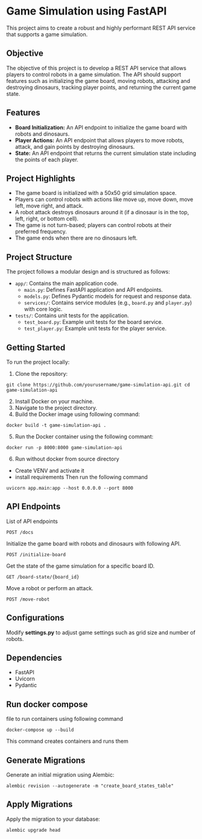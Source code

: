 # Game Simulation using FastAPI

This project aims to create a robust and highly performant REST API service that supports a game simulation. 

## Objective

The objective of this project is to develop a REST API service that allows players to control robots in a game simulation. The API should support features such as initializing the game board, moving robots, attacking and destroying dinosaurs, tracking player points, and returning the current game state.

## Features

- **Board Initialization:** An API endpoint to initialize the game board with robots and dinosaurs.
- **Player Actions:** An API endpoint that allows players to move robots, attack, and gain points by destroying dinosaurs.
- **State:** An API endpoint that returns the current simulation state including the points of each player.

## Project Highlights

- The game board is initialized with a 50x50 grid simulation space.
- Players can control robots with actions like move up, move down, move left, move right, and attack.
- A robot attack destroys dinosaurs around it (if a dinosaur is in the top, left, right, or bottom cell).
- The game is not turn-based; players can control robots at their preferred frequency.
- The game ends when there are no dinosaurs left.

## Project Structure

The project follows a modular design and is structured as follows:

- `app/`: Contains the main application code.
  - `main.py`: Defines FastAPI application and API endpoints.
  - `models.py`: Defines Pydantic models for request and response data.
  - `services/`: Contains service modules (e.g., `board.py` and `player.py`) with core logic.
- `tests/`: Contains unit tests for the application.
  - `test_board.py`: Example unit tests for the board service.
  - `test_player.py`: Example unit tests for the player service.

## Getting Started

To run the project locally:

1. Clone the repository:

```angular2html
git clone https://github.com/yourusername/game-simulation-api.git cd game-simulation-api

```

2. Install Docker on your machine.
3. Navigate to the project directory.
4. Build the Docker image using following command:
```angular2html
docker build -t game-simulation-api .

```
5. Run the Docker container using the following commant: 
```angular2html
docker run -p 8000:8000 game-simulation-api
```

6. Run without docker from source directory
- Create VENV and activate it
- install requirements
Then run the following command
```angular2html
uvicorn app.main:app --host 0.0.0.0 --port 8000
```

## API Endpoints
List of API endpoints
```angular2html
POST /docs
```

Initialize the game board with robots and dinosaurs with following API.
```angular2html
POST /initialize-board
```

Get the state of the game simulation for a specific board ID.
```angular2html
GET /board-state/{board_id}
```

Move a robot or perform an attack.
```angular2html
POST /move-robot
```



## Configurations

Modify **settings.py** to adjust game settings such as grid size and number of robots.

## Dependencies
- FastAPI
- Uvicorn
- Pydantic

## Run docker compose
file to run containers using following command

```angular2html
docker-compose up --build
```

This command creates containers and runs them 

## Generate Migrations
Generate an initial migration using Alembic:

```angular2html
alembic revision --autogenerate -m "create_board_states_table"

```

## Apply Migrations
Apply the migration to your database:

```angular2html
alembic upgrade head

```